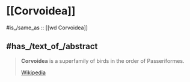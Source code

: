 
# [[Corvoidea]] 

#is_/same_as :: [[wd Corvoidea]]

## #has_/text_of_/abstract 

> **Corvoidea** is a superfamily of birds in the order of Passeriformes.
>
> [Wikipedia](https://en.wikipedia.org/wiki/Corvoidea) 

